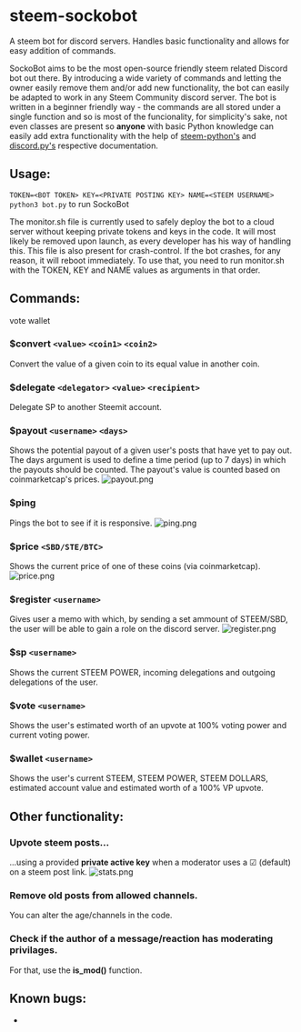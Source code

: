 # steem-sockobot
A steem bot for discord servers. Handles basic functionality and allows for easy addition of commands.

SockoBot aims to be the most open-source friendly steem related Discord bot out there. By introducing a wide variety of commands and letting the owner easily remove them and/or add new functionality, the bot can easily be adapted to work in any Steem Community discord server. The bot is written in a beginner friendly way - the commands are all stored under a single function and so is most of the funcionality, for simplicity's sake, not even classes are present so **anyone** with basic Python knowledge can easily add extra functionality with the help of [steem-python's](http://steem.readthedocs.io/en/latest/index.html) and [discord.py's](https://discordpy.readthedocs.io/en/latest/) respective documentation.

## Usage:

```TOKEN=<BOT TOKEN> KEY=<PRIVATE POSTING KEY> NAME=<STEEM USERNAME> python3 bot.py``` to run SockoBot

The monitor.sh file is currently used to safely deploy the bot to a cloud server without keeping private tokens and keys in the code. It will most likely be removed upon launch, as every developer has his way of handling this. This file is also present for crash-control. If the bot crashes, for any reason, it will reboot immediately. To use that, you need to run monitor.sh with the TOKEN, KEY and NAME values as arguments in that order.

## Commands:

vote
wallet

### $convert `<value>` `<coin1>` `<coin2>`
Convert the value of a given coin to its equal value in another coin.

### $delegate `<delegator>` `<value>` `<recipient>`
Delegate SP to another Steemit account.

### $payout `<username>` `<days>` 
Shows the potential payout of a given user's posts that have yet to pay out. The days argument is used to define a time period (up to 7 days) in which the payouts should be counted. The payout's value is counted based on coinmarketcap's prices.
![payout.png](https://i.imgur.com/ILoilD8.png)

### $ping 
Pings the bot to see if it is responsive.
![ping.png](https://i.imgur.com/6kWkzjO.png)

### $price `<SBD/STE/BTC>`
Shows the current price of one of these coins (via coinmarketcap).
![price.png](https://i.imgur.com/IVmgejL.png)

### $register `<username>`
Gives user a memo with which, by sending a set ammount of STEEM/SBD, the user will be able to gain a role on the discord server. 
![register.png](https://i.imgur.com/PiHwYBp.png)

### $sp `<username>`
Shows the current STEEM POWER, incoming delegations and outgoing delegations of the user.

### $vote `<username>`
Shows the user's estimated worth of an upvote at 100% voting power and current voting power.

### $wallet `<username>`
Shows the user's current STEEM, STEEM POWER, STEEM DOLLARS, estimated account value and estimated worth of a 100% VP upvote.

## Other functionality:

### Upvote steem posts...
...using a provided **private active key** when a moderator uses a ☑ (default) on a steem post link.
![stats.png](https://steemitimages.com/0x0/https://res.cloudinary.com/hpiynhbhq/image/upload/v1514307010/gq6pewla6ild673qpddn.png)

### Remove old posts from allowed channels.
You can alter the age/channels in the code.

### Check if the author of a message/reaction has moderating privilages.
For that, use the **is_mod()** function.

## Known bugs:
* 

